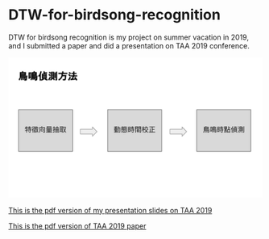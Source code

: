 # DTW-for-birdsong-recognition
DTW for birdsong recognition is my project on summer vacation in 2019, and I submitted a paper and did a presentation on TAA 2019 conference.

![Screenshot - 800x600](Screenshot-dtw.png)

[This is the pdf version of my presentation slides on TAA 2019](https://github.com/jennyjennie/DTW-for-birdsong-recognition/blob/master/TAA2019%20presentation%20(images).pdf)

[This is the pdf version of TAA 2019 paper](https://github.com/jennyjennie/DTW-for-birdsong-recognition/blob/master/TAA2019-final.pdf)
